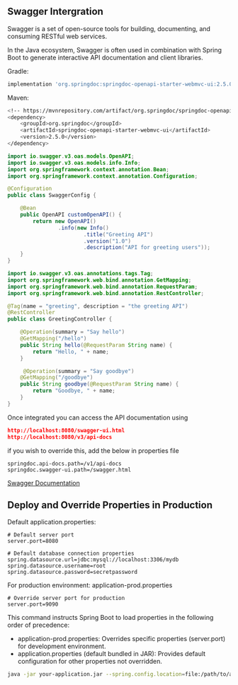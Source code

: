 ## Swagger Intergration

Swagger is a set of open-source tools for building, documenting, and consuming RESTful web services.

In the Java ecosystem, Swagger is often used in combination with Spring Boot to generate interactive API documentation and client libraries.

Gradle:

```sh
implementation 'org.springdoc:springdoc-openapi-starter-webmvc-ui:2.5.0'
```

Maven:

```sh
<!-- https://mvnrepository.com/artifact/org.springdoc/springdoc-openapi-starter-webmvc-ui -->
<dependency>
    <groupId>org.springdoc</groupId>
    <artifactId>springdoc-openapi-starter-webmvc-ui</artifactId>
    <version>2.5.0</version>
</dependency>

```

```java
import io.swagger.v3.oas.models.OpenAPI;
import io.swagger.v3.oas.models.info.Info;
import org.springframework.context.annotation.Bean;
import org.springframework.context.annotation.Configuration;

@Configuration
public class SwaggerConfig {

    @Bean
    public OpenAPI customOpenAPI() {
        return new OpenAPI()
                .info(new Info()
                        .title("Greeting API")
                        .version("1.0")
                        .description("API for greeting users"));
    }
}
```

```java
import io.swagger.v3.oas.annotations.tags.Tag;
import org.springframework.web.bind.annotation.GetMapping;
import org.springframework.web.bind.annotation.RequestParam;
import org.springframework.web.bind.annotation.RestController;

@Tag(name = "greeting", description = "the greeting API")
@RestController
public class GreetingController {

    @Operation(summary = "Say hello")
    @GetMapping("/hello")
    public String hello(@RequestParam String name) {
        return "Hello, " + name;
    }

     @Operation(summary = "Say goodbye")
    @GetMapping("/goodbye")
    public String goodbye(@RequestParam String name) {
        return "Goodbye, " + name;
    }
}

```

Once integrated you can access the API documentation using

```json
http://localhost:8080/swagger-ui.html
http://localhost:8080/v3/api-docs
```

if you wish to override this, add the below in properties file

```properties
springdoc.api-docs.path=/v1/api-docs
springdoc.swagger-ui.path=/swagger.html
```

[Swagger Documentation](https://github.com/springdoc/springdoc-openapi?tab=readme-ov-file#getting-started)

## Deploy and Override Properties in Production

Default application.properties:

```properties
# Default server port
server.port=8080

# Default database connection properties
spring.datasource.url=jdbc:mysql://localhost:3306/mydb
spring.datasource.username=root
spring.datasource.password=secretpassword

```

For production environment: application-prod.properties

```properties
# Override server port for production
server.port=9090

```

This command instructs Spring Boot to load properties in the following order of precedence:

- application-prod.properties: Overrides specific properties (server.port) for development environment.
- application.properties (default bundled in JAR): Provides default configuration for other properties not overridden.

```sh
java -jar your-application.jar --spring.config.location=file:/path/to/application-prod.properties,file:/path/to/application.properties

```
